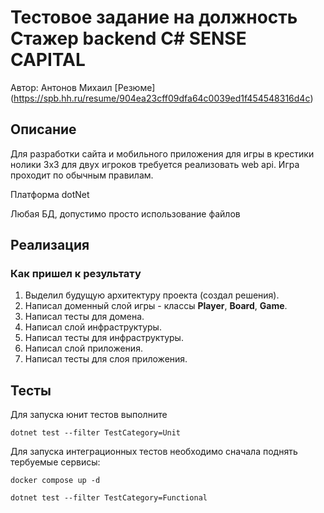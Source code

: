 # Тестовое задание на должность Стажер backend C# SENSE CAPITAL

Автор: Антонов Михаил [Резюме] (https://spb.hh.ru/resume/904ea23cff09dfa64c0039ed1f454548316d4c)

## Описание

Для разработки сайта и мобильного приложения для игры в крестики нолики 3x3 для двух игроков требуется реализовать web api. Игра проходит по обычным правилам.

Платформа dotNet

Любая БД, допустимо просто использование файлов

## Реализация

### Как пришел к результату

1. Выделил будущую архитектуру проекта (создал решения).
2. Написал доменный слой игры - классы **Player**, **Board**, **Game**.
3. Написал тесты для домена.
4. Написал слой инфраструктуры.
5. Написал тесты для инфраструктуры.
6. Написал слой приложения.
7. Написал тесты для слоя приложения.

## Тесты

Для запуска юнит тестов выполните

```
dotnet test --filter TestCategory=Unit
```

Для запуска интеграционных тестов необходимо сначала поднять тербуемые сервисы:

```
docker compose up -d

dotnet test --filter TestCategory=Functional
```

